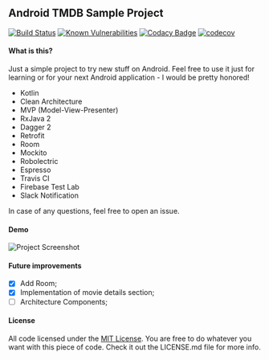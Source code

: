 Android TMDB Sample Project
------
[![Build Status](https://travis-ci.org/bresan/android_tmdb_clean_architecture.svg?branch=master)](https://travis-ci.org/bresan/android_tmdb_clean_architecture) [![Known Vulnerabilities](https://snyk.io/test/github/bresan/android_tmdb_clean_architecture/badge.svg)](https://snyk.io/test/github/bresan/android_tmdb_clean_architecture) [![Codacy Badge](https://api.codacy.com/project/badge/Grade/6e921f05223141b1985cfdf1671c3d32)](https://www.codacy.com/app/bresan/android_tmdb_clean_architecture?utm_source=github.com&amp;utm_medium=referral&amp;utm_content=bresan/android_tmdb_clean_architecture&amp;utm_campaign=Badge_Grade)
[![codecov](https://codecov.io/gh/bresan/android_tmdb_clean_architecture/branch/master/graph/badge.svg)](https://codecov.io/gh/bresan/android_tmdb_clean_architecture)


#### What is this?
Just a simple project to try new stuff on Android. Feel free to use it just for learning or for your next Android application - I would be pretty honored!

- Kotlin
- Clean Architecture
- MVP (Model-View-Presenter)
- RxJava 2
- Dagger 2
- Retrofit
- Room
- Mockito
- Robolectric
- Espresso
- Travis CI
- Firebase Test Lab
- Slack Notification

In case of any questions, feel free to open an issue.

#### Demo

![Project Screenshot](https://media.giphy.com/media/l2QDTDhr4Apsw94yY/giphy.gif "Project Preview")

#### Future improvements

- [x] Add Room;
- [x] Implementation of movie details section;
- [ ] Architecture Components;

#### License

All code licensed under the [MIT License](http://www.opensource.org/licenses/mit-license.php). You are free to do whatever you want with this piece of code. Check it out the LICENSE.md file for more info.